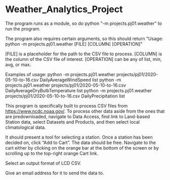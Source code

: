 # Weather_Analytics_Project

The program runs as a module, so do python "-m projects.pj01.weather" to run the program.

The program also requires certain arguments, so this should return "Usage: python -m projects.pj01.weather [FILE] [COLUMN] [OPERATION]"

[FILE] is a placeholder for the path to the CSV file to process. [COLUMN] is the column of the CSV file of interest. [OPERATION] can be any of list, min, avg, or max.

Examples of usage:
python -m projects.pj01.weather projects/pj01/2020-05-10-to-16.csv DailyAverageWindSpeed list
python -m projects.pj01.weather projects/pj01/2020-05-10-to-16.csv DailyAverageDryBulbTemperature list
python -m projects.pj01.weather projects/pj01/2020-05-10-to-16.csv DailyPrecipitation list 

This program is specifically built to process CSV files from https://www.ncdc.noaa.gov/. To process other data aside from the ones that are predownloaded, navigate to Data Access, find link to Land-based Station data, select Datasets and Products, and then select local climatological data.

It should present a tool for selecting a station. Once a station has been decided on, click “Add to Cart”. The data should be free. Navigate to the cart either by clicking on the orange bar at the bottom of the screen or by scrolling up to the top-right orange Cart link.

Select an output format of LCD CSV.

Give an email address for it to send the data to.
